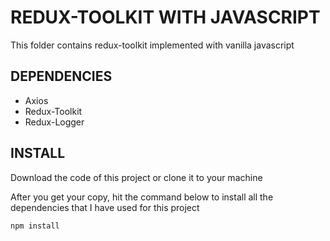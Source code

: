 # REDUX-TOOLKIT WITH JAVASCRIPT

This folder contains redux-toolkit implemented with vanilla javascript

## DEPENDENCIES

-   Axios
-   Redux-Toolkit
-   Redux-Logger

## INSTALL

Download the code of this project or clone it to your machine

After you get your copy, hit the command below to install all the dependencies that I have used for this project

```bash
npm install
```
